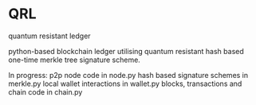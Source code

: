 # QRL
quantum resistant ledger 

python-based blockchain ledger utilising quantum resistant hash based one-time merkle tree signature scheme.


In progress:
p2p node code in node.py 
hash based signature schemes in merkle.py 
local wallet interactions in wallet.py
blocks, transactions and chain code in chain.py

